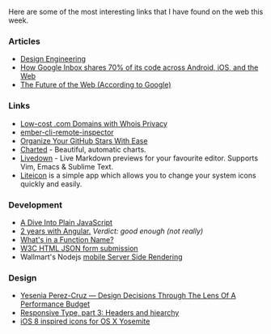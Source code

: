 Here are some of the most interesting links that I have found on the web this week.

### Articles

* [Design Engineering](http://snook.ca/archives/opinion/design-engineering)
* [How Google Inbox shares 70% of its code across Android, iOS, and the Web](http://arstechnica.com/information-technology/2014/11/how-google-inbox-shares-70-of-its-code-across-android-ios-and-the-web/)
* [The Future of the Web (According to Google)](https://divshot.com/blog/opinion/the-future-of-the-web-according-to-google/)

### Links

* [Low-cost .com Domains with Whois Privacy](http://ejohn.org/blog/low-cost-com-domains-with-whois-privacy/)
* [ember-cli-remote-inspector](https://www.npmjs.org/package/ember-cli-remote-inspector)
* [Organize Your GitHub Stars With Ease](http://astralapp.com/)
* [Charted](http://www.charted.co/) - Beautiful, automatic charts.
* [Livedown](https://github.com/shime/livedown) - Live Markdown previews for your favourite editor. Supports Vim, Emacs & Sublime Text.
* [Liteicon](http://www.freemacsoft.net/liteicon/) is a simple app which allows you to change your system icons quickly and easily.

### Development
* [A Dive Into Plain JavaScript](http://blog.adtile.me/2014/01/16/a-dive-into-plain-javascript/)
* [2 years with Angular.](http://www.fse.guru/2-years-with-angular) _Verdict: good enough (not really)_
* [What's in a Function Name?](http://bocoup.com/weblog/whats-in-a-function-name/)
* [W3C HTML JSON form submission](http://www.w3.org/TR/html-json-forms/)
* Wallmart's Nodejs [mobile Server Side Rendering](https://gist.github.com/kpdecker/c89361e2b452457f9d2e)

### Design
 * [Yesenia Perez-Cruz — Design Decisions Through The Lens Of A Performance Budget](https://vimeo.com/108328247)
 * [Responsive Type, part 3: Headers and hiearchy](http://8gramgorilla.com/responsive-type-part-3-headers-and-hiearchy/)
 * [iOS 8 inspired icons for OS X Yosemite](https://github.com/mmarfil/yoios)

